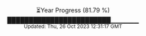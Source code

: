<p align="center">
⏳Year Progress (81.79 %) <br>
████████████████████████▁▁▁▁▁▁ <br>
<sub>Updated: Thu, 26 Oct 2023 12:31:17 GMT</sub>
</p>

